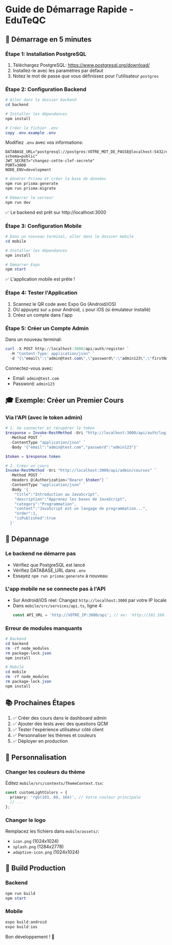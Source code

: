 # Guide de Démarrage Rapide - EduTeQC

## 🎯 Démarrage en 5 minutes

### Étape 1: Installation PostgreSQL

1. Téléchargez PostgreSQL: https://www.postgresql.org/download/
2. Installez-le avec les paramètres par défaut
3. Notez le mot de passe que vous définissez pour l'utilisateur `postgres`

### Étape 2: Configuration Backend

```powershell
# Aller dans le dossier backend
cd backend

# Installer les dépendances
npm install

# Créer le fichier .env
copy .env.example .env
```

Modifiez `.env` avec vos informations:
```
DATABASE_URL="postgresql://postgres:VOTRE_MOT_DE_PASSE@localhost:5432/eduteqc?schema=public"
JWT_SECRET="changez-cette-clef-secrete"
PORT=3000
NODE_ENV=development
```

```powershell
# Générer Prisma et créer la base de données
npm run prisma:generate
npm run prisma:migrate

# Démarrer le serveur
npm run dev
```

✅ Le backend est prêt sur http://localhost:3000

### Étape 3: Configuration Mobile

```powershell
# Dans un nouveau terminal, aller dans le dossier mobile
cd mobile

# Installer les dépendances
npm install

# Démarrer Expo
npm start
```

✅ L'application mobile est prête !

### Étape 4: Tester l'Application

1. Scannez le QR code avec Expo Go (Android/iOS)
2. OU appuyez sur `a` pour Android, `i` pour iOS (si émulateur installé)
3. Créez un compte dans l'app

### Étape 5: Créer un Compte Admin

Dans un nouveau terminal:

```powershell
curl -X POST http://localhost:3000/api/auth/register `
  -H "Content-Type: application/json" `
  -d "{\"email\":\"admin@test.com\",\"password\":\"admin123\",\"firstName\":\"Admin\",\"lastName\":\"Test\",\"role\":\"ADMIN\"}"
```

Connectez-vous avec:
- Email: `admin@test.com`
- Password: `admin123`

## 🎓 Exemple: Créer un Premier Cours

### Via l'API (avec le token admin)

```powershell
# 1. Se connecter et récupérer le token
$response = Invoke-RestMethod -Uri "http://localhost:3000/api/auth/login" `
  -Method POST `
  -ContentType "application/json" `
  -Body '{"email":"admin@test.com","password":"admin123"}'

$token = $response.token

# 2. Créer un cours
Invoke-RestMethod -Uri "http://localhost:3000/api/admin/courses" `
  -Method POST `
  -Headers @{Authorization="Bearer $token"} `
  -ContentType "application/json" `
  -Body '{
    "title":"Introduction au JavaScript",
    "description":"Apprenez les bases de JavaScript",
    "category":"Programmation",
    "content":"JavaScript est un langage de programmation...",
    "order":1,
    "isPublished":true
  }'
```

## 🐛 Dépannage

### Le backend ne démarre pas
- Vérifiez que PostgreSQL est lancé
- Vérifiez DATABASE_URL dans `.env`
- Essayez `npm run prisma:generate` à nouveau

### L'app mobile ne se connecte pas à l'API
- Sur Android/iOS réel: Changez `http://localhost:3000` par votre IP locale
- Dans `mobile/src/services/api.ts`, ligne 4:
  ```typescript
  const API_URL = 'http://VOTRE_IP:3000/api'; // ex: 'http://192.168.1.10:3000/api'
  ```

### Erreur de modules manquants
```powershell
# Backend
cd backend
rm -rf node_modules
rm package-lock.json
npm install

# Mobile
cd mobile
rm -rf node_modules
rm package-lock.json
npm install
```

## 📚 Prochaines Étapes

1. ✅ Créer des cours dans le dashboard admin
2. ✅ Ajouter des tests avec des questions QCM
3. ✅ Tester l'expérience utilisateur côté client
4. ✅ Personnaliser les thèmes et couleurs
5. ✅ Déployer en production

## 🎨 Personnalisation

### Changer les couleurs du thème
Éditez `mobile/src/contexts/ThemeContext.tsx`:
```typescript
const customLightColors = {
  primary: 'rgb(103, 80, 164)', // Votre couleur principale
  // ...
};
```

### Changer le logo
Remplacez les fichiers dans `mobile/assets/`:
- `icon.png` (1024x1024)
- `splash.png` (1284x2778)
- `adaptive-icon.png` (1024x1024)

## 🚀 Build Production

### Backend
```powershell
npm run build
npm start
```

### Mobile
```powershell
expo build:android
expo build:ios
```

Bon développement ! 🎉
